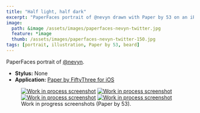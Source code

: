```yaml
---
title: "Half light, half dark"
excerpt: "PaperFaces portrait of @nevyn drawn with Paper by 53 on an iPad."
image: 
  path: &image /assets/images/paperfaces-nevyn-twitter.jpg 
  feature: *image
  thumb: /assets/images/paperfaces-nevyn-twitter-150.jpg
tags: [portrait, illustration, Paper by 53, beard]
---
```


PaperFaces portrait of <a href="http://twitter.com/nevyn">@nevyn</a>.

* **Stylus:** None
* **Application:** [Paper by FiftyThree for iOS](http://www.fiftythree.com/paper)

<figure class="half">
	<a href="{{ site.url }}/assets/images/paperfaces-nevyn-process-1-lg.jpg"><img src="{{ site.url }}/assets/images/paperfaces-nevyn-process-1-600.jpg" alt="Work in process screenshot"></a>
	<a href="{{ site.url }}/assets/images/paperfaces-nevyn-process-2-lg.jpg"><img src="{{ site.url }}/assets/images/paperfaces-nevyn-process-2-600.jpg" alt="Work in process screenshot"></a>
	<a href="{{ site.url }}/assets/images/paperfaces-nevyn-process-3-lg.jpg"><img src="{{ site.url }}/assets/images/paperfaces-nevyn-process-3-600.jpg" alt="Work in process screenshot"></a>
	<a href="{{ site.url }}/assets/images/paperfaces-nevyn-process-4-lg.jpg"><img src="{{ site.url }}/assets/images/paperfaces-nevyn-process-4-600.jpg" alt="Work in process screenshot"></a>
	<figcaption>Work in progress screenshots (Paper by 53).</figcaption>
</figure>
